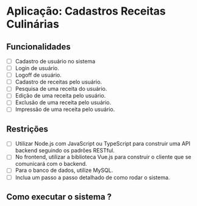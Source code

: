 # Aplicação: Cadastros Receitas Culinárias

## Funcionalidades

- [ ] Cadastro de usuário no sistema
- [ ] Login de usuário.
- [ ] Logoff de usuário.
- [ ] Cadastro de receitas pelo usuário.
- [ ] Pesquisa de uma receita do usuário.
- [ ] Edição de uma receita pelo usuário.
- [ ] Exclusão de uma receita pelo usuário.
- [ ] Impressão de uma receita pelo usuário.

## Restrições
- [ ] Utilizar Node.js com JavaScript ou TypeScript para construir uma API backend seguindo os padrões RESTful.
- [ ] No frontend, utilizar a biblioteca Vue.js para construir o cliente que se comunicará com o backend.
- [ ] Para o banco de dados, utilize MySQL.
- [ ] Inclua um passo a passo detalhado de como rodar o sistema.

## Como executar o sistema ?




